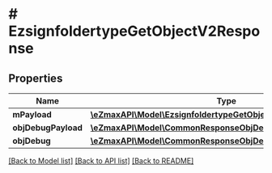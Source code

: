 # # EzsignfoldertypeGetObjectV2Response

## Properties

Name | Type | Description | Notes
------------ | ------------- | ------------- | -------------
**mPayload** | [**\eZmaxAPI\Model\EzsignfoldertypeGetObjectV2ResponseMPayload**](EzsignfoldertypeGetObjectV2ResponseMPayload.md) |  |
**objDebugPayload** | [**\eZmaxAPI\Model\CommonResponseObjDebugPayload**](CommonResponseObjDebugPayload.md) |  | [optional]
**objDebug** | [**\eZmaxAPI\Model\CommonResponseObjDebug**](CommonResponseObjDebug.md) |  | [optional]

[[Back to Model list]](../../README.md#models) [[Back to API list]](../../README.md#endpoints) [[Back to README]](../../README.md)
